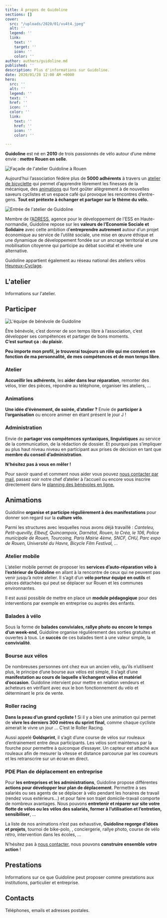 ```yaml
---
title: À propos de Guidoline
sections: []
cover:
  src: "/uploads/2020/01/vu4t4.jpeg"
  alt: ''
  legend: ''
  link:
    text: ''
    target: ''
    icon: ''
    color: ''
author: authors/guidoline.md
published: ''
description: Plus d'informations sur Guidoline.
date: 2020/01/28 12:00 AM +0000
hero:
  src: ''
  alt: ''
  legend: ''
  text: ''
  href: ''
  icon: ''
  color: ''
  link:
    text: ''
    href: ''
    icon: ''
    color: ''

---
```

**Guidoline** est né en **2010** de trois passionnés de vélo autour d’une même envie : **mettre Rouen en selle**.

![Façade de l'atelier Guidoline à Rouen](/uploads/2020/01/guidoline-facade.jpg)

Aujourd’hui l’association fédère plus de **5000 adhérents** à travers un [atelier de bicyclette](http://www.guidoline.com/#atelier-de-bicyclette "Atelier de bicyclette") qui permet d’apprendre librement les finesses de la mécanique, des [animations](http://www.guidoline.com/#animations) qui font goûter allègrement à de nouvelles saveurs cyclistes et un espace café qui provoque les rencontres d’entre-gens. **Tout est prétexte à échanger et partager sur le thème du vélo.**

![Entrée de l'atelier de Guidoline](/uploads/2020/01/guidoline-entree.jpg)

Membre de l’[ADRESS](http://adress-hn.org/ "ADRESS Agence pour le développement des entreprises sociales et solidaires en Haute-Normandie"), agence pour le développement de l’ESS en Haute-normandie, Guidoline repose sur les **valeurs de l’Economie Sociale et Solidaire** avec cette ambition d’**entreprendre autrement** autour d’un projet économique au service de l’utilité sociale, une mise en œuvre éthique et une dynamique de développement fondée sur un ancrage territorial et une mobilisation citoyenne qui participe au débat sociétal et révèle une alternative.

Guidoline appartient également au réseau national des ateliers vélos [Heureux–Cyclage](http://www.heureux-cyclage.org/ "Réseau national des ateliers vélos solidaires").

## L'atelier

Informations sur l'atelier.

## Participer

![L'équipe de bénévole de Guidoline](/uploads/2020/01/equipe-guidoline.jpg)

Être bénévole, c’est donner de son temps libre à l’association, c’est développer ses compétences et partager de bons moments.  
**C’est surtout ça : du plaisir.**

**Peu importe mon profil, je trouverai toujours un rôle qui me convient en fonction de ma personnalité, de mes compétences et de mon temps libre**.

### Atelier

**Accueillir les adhérents**, les **aider dans leur réparation**, remonter des vélos, trier des pièces, répondre au téléphone, organiser les ateliers, …

### Animations

**Une idée d’évènement, de soirée, d’atelier ?** Envie de **participer à l’organisation** ou encore animer en étant présent le jour J !

### Administration

Envie de **partager vos compétences syntaxiques, linguistiques** au service de la communication, de la rédaction de dossier. Et pourquoi pas s’impliquer au plus haut niveau niveau en participant aux prises de décision en tant que **membre du conseil d’administration**.

**N’hésitez pas à vous en mêler !**

Pour savoir quand et comment nous aider vous pouvez [nous contacter par mail](http://www.guidoline.com/#contactez-nous), passez voir notre chef d’atelier à l’accueil ou encore vous inscrire directement dans le [planning des bénévoles en ligne.](https://docs.google.com/spreadsheets/d/1Z1kV0_uN6tA4s-LIa7xo6HHJ4F-gPov8aCd1K6us-UY/edit?usp=sharing)

## Animations

Guidoline **organise et participe régulièrement à des manifestations** pour donner son regard sur la **culture vélo**.

Parmi les structures avec lesquelles nous avons déjà travaillé : _Canteleu, Petit-quevilly, Elbeuf, Quincampoix, Darnétal, Rouen, la Créa, le 106, Police municipale de Rouen, Tourcoing, Paris Mairie 4ème, SNCF, CHU, Parc expo de Rouen, Université du Havre, Bicycle Film Festival, …_

### Atelier mobile

L’atelier mobile permet de proposer les **services d’auto-réparation vélo à l’extérieur de Guidoline** en allant à la rencontre de ceux qui ne peuvent pas venir jusqu’à notre atelier. Il s’agit d’un **vélo porteur équipé en outils** et pièces détachées qui peut se déplacer sur Rouen et les communes environnantes.

Il est aussi possible de mettre en place un **module pédagogique** pour des interventions par exemple en entreprise ou auprès des enfants.

### Balades à vélo

Sous la forme de **balades conviviales, rallye photo ou encore le temps d’un week-end**, Guidoline organise régulièrement des sorties gratuites et ouvertes à tous. Le **succès** de ces balades tient à une valeur simple, la **convivialité**.

### Bourse aux vélos

De nombreuses personnes ont chez eux un ancien vélo, qu’ils n’utilisent plus, le principe d’une bourse aux vélos est simple, Il s’agit d’une **manifestation au cours de laquelle s’échangent vélos et matériel d’occasion**. Guidoline intervient pour mettre en relation vendeurs et acheteurs en vérifiant avec eux le bon fonctionnement du vélo et déterminant le prix de vente.

### Roller racing

**Dans la peau d’un grand cycliste !** Si il y a bien une animation qui permet de **vivre les derniers 300 mètres du sprint final**, comme chaque cycliste aimerait le vivre un jour … C’est le Roller Racing.

Aussi appelé **Goldsprint**, il s’agit d’une course de vélos sur rouleaux d’entrainement entre deux participants. Les vélos sont maintenus par la fourche pour permettre à quiconque d’essayer. Un capteur est attaché aux rouleaux afin de mesurer la vitesse et distance parcourue par les coureurs et les retranscrire sur un écran en direct.

### PDE Plan de déplacement en entreprise

Pour **les entreprises et les administrations**, Guidoline propose différentes **actions pour développer leur plan de déplacement**. Permettre à ses salariés ou ses agents de se déplacer à vélo pendant les horaires de travail (rendez vous extérieurs…) et pour faire son trajet domicile-travail comporte de nombreux avantages. Nous pouvons **entretenir et réparer sur site votre flotte de vélos ou les vélos des salariés, former à l’utilisation et l’entretien, sensibiliser**, …

La liste de nos animations n’est pas exhaustive, **Guidoline regorge d’idées et projets**, tournoi de bike-polo, , conciergerie, rallye photo, course de vélo rétro, intervention dans les écoles, …

N’hésitez pas à [nous contacter](http://www.guidoline.com/#contactez-nous), nous pouvons **construire ensemble votre action** !

## Prestations

Informations sur ce que Guidoline peut proposer comme prestations aux institutions, particulier et entreprise.

## Contacts

Téléphones, emails et adresses postales.